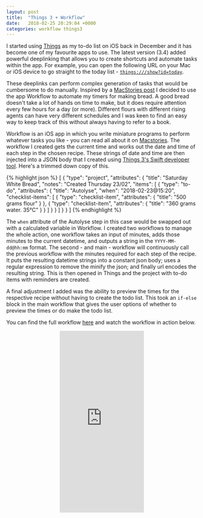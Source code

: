 ```yaml
---
layout: post
title:  "Things 3 + Workflow"
date:   2018-02-25 20:29:04 +0000
categories: workflow things3
---
```

I started using [Things](https://culturedcode.com/things/) as my to-do list on iOS back in December and it has become one of my favourite apps to use. The latest version (3.4) added powerful deeplinking that allows you to create shortcuts and automate tasks within the app. For example, you can open the following URL on your Mac or iOS device to go straight to the today list - [`things:///show?id=today`](things:///show?id=today). 


These deeplinks can perform complex generation of tasks that would be cumbersome to do manually. Inspired by a [MacStories post](https://www.macstories.net/stories/things-automation/) I decided to use the app Workflow to automate my timers for making bread. A good bread doesn't take a lot of hands on time to make, but it does require attention every few hours for a day (or more). Different flours with different rising agents can have very different schedules and I was keen to find an easy way to keep track of this without always having to refer to a book.

Workflow is an iOS app in which you write miniature programs to perform whatever tasks you like - you can read all about it on [Macstories](https://www.macstories.net). The workflow I created gets the current time and works out the date and time of each step in the chosen recipe. These strings of date and time are then injected into a JSON body that I created using [Things 3's Swift developer tool](https://github.com/culturedcode/ThingsJSONCoder). Here's a trimmed down copy of this.

{% highlight json %}
[
  {
    "type": "project",
    "attributes": {
      "title": "Saturday White Bread",
      "notes": "Created Thursday 23/02",
      "items": [
        {
          "type": "to-do",
          "attributes": {
            "title": "Autolyse",
            "when": "2018-02-23@15:20",
            "checklist-items": [
              {
                "type": "checklist-item",
                "attributes": {
                  "title": "500 grams flour"
                }
              },
              {
                "type": "checklist-item",
                "attributes": {
                  "title": "360 grams water. 35°C"
                }
              }
            ]
          }
        }
      ]
    }
  }
]
{% endhighlight %}

The `when` attribute of the Autolyse step in this case would be swapped out with a calculated variable in Workflow. I created two workflows to manage the whole action, one workflow takes an input of minutes, adds those minutes to the current datetime, and outputs a string in the `YYYY-MM-dd@hh:mm` format. The second - and main - workflow will continuously call the previous workflow with the minutes required for each step of the recipe. It puts the resulting datetime strings into a constant json body; uses a regular expression to remove the minify the json; and finally url encodes the resulting string. This is then opened in Things and the project with to-do items with reminders are created.

A final adjustment I added was the ability to preview the times for the respective recipe without having to create the todo list. This took an `if-else` block in the main workflow that gives the user options of whether to preview the times or do make the todo list.


You can find the full workflow [here](https://workflow.is/workflows/8d663d101e474462b75d2cf7ac100c0f) and watch the workflow in action below.


<p align="center">
<iframe src="https://giphy.com/embed/830QciNGxX1e8DoSrt" width="222" height="480" frameBorder="0" class="giphy-embed" allowFullScreen style="pointer-events: none;"></iframe>
</p>